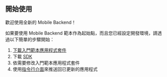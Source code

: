 開始使用
-----------------------------------------
歡迎使用全新的 Mobile Backend！

如果要使用 Mobile Backend 範本作為起始點，而且您已經設定開發環境，請透過以下簡單的步驟開始：

1. [下載入門範本應用程式套件](${ace-url}/rest/apps/${app-guid}/starter-download)
2. 下載 [SDK](${doc-url}/#starters/mobile/sdk.html)
3. 依需要修改入門範本應用程式套件
4. 使用[指令行介面](https://github.com/cloudfoundry/cli)來推送回已更新的應用程式
